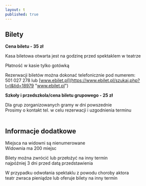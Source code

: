 ```yaml
---
layout: t
published: true
---
```



## Bilety

**Cena biletu - 35 zł**  

Kasa biletowa otwarta jest na godzinę przed spektaklem w teatrze  

Płatność w kasie tylko gotówką  

Rezerwacji biletów można dokonać telefonicznie pod numerem:  
501 027 278 lub [www.ebilet.pl](https://www.ebilet.pl/szukaj.php?t=t&tid=18979 "www.ebilet.pl")

**Szkoły i przedszkola/cena biletu grupowego - 25 zł**  

Dla grup zorganizowanych gramy w dni powszednie  
Prosimy o kontakt tel. w celu rezerwacji i uzgodnienia terminu  
<br />

## Informacje dodatkowe

Miejsca na widowni są nienumerowane  
Widownia ma 200 miejsc  

Bilety można zwrócić lub przełożyć na inny termin  
najpóźniej 3 dni przed datą przedstawienia  

W przypadku odwołania spektaklu z powodu choroby aktora  
teatr zwraca pieniądze lub oferuje bilety na inny termin
